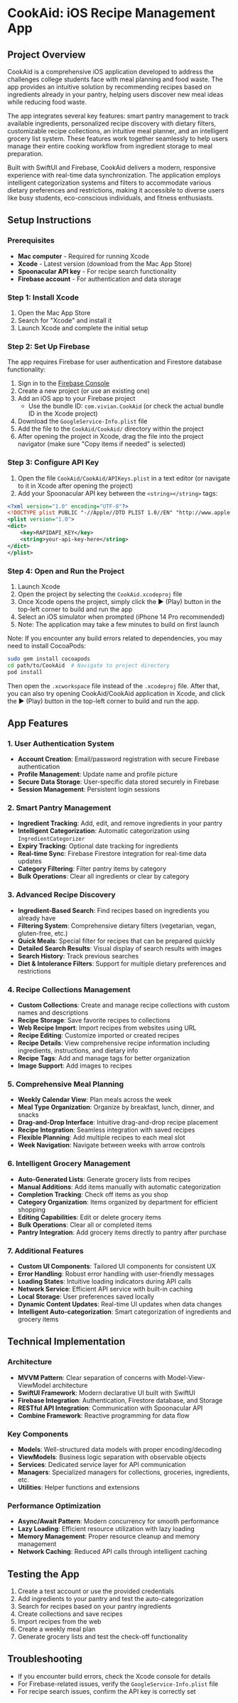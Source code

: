 # CookAid: iOS Recipe Management App

## Project Overview
CookAid is a comprehensive iOS application developed to address the challenges college students face with meal planning and food waste. The app provides an intuitive solution by recommending recipes based on ingredients already in your pantry, helping users discover new meal ideas while reducing food waste.

The app integrates several key features: smart pantry management to track available ingredients, personalized recipe discovery with dietary filters, customizable recipe collections, an intuitive meal planner, and an intelligent grocery list system. These features work together seamlessly to help users manage their entire cooking workflow from ingredient storage to meal preparation.

Built with SwiftUI and Firebase, CookAid delivers a modern, responsive experience with real-time data synchronization. The application employs intelligent categorization systems and filters to accommodate various dietary preferences and restrictions, making it accessible to diverse users like busy students, eco-conscious individuals, and fitness enthusiasts.

## Setup Instructions

### Prerequisites
- **Mac computer** - Required for running Xcode
- **Xcode** - Latest version (download from the Mac App Store)
- **Spoonacular API key** - For recipe search functionality
- **Firebase account** - For authentication and data storage

### Step 1: Install Xcode
1. Open the Mac App Store
2. Search for "Xcode" and install it
3. Launch Xcode and complete the initial setup

### Step 2: Set Up Firebase
The app requires Firebase for user authentication and Firestore database functionality:

1. Sign in to the [Firebase Console](https://console.firebase.google.com/)
2. Create a new project (or use an existing one)
3. Add an iOS app to your Firebase project
   * Use the bundle ID: `com.vivian.CookAid` (or check the actual bundle ID in the Xcode project)
4. Download the `GoogleService-Info.plist` file
5. Add the file to the `CookAid/CookAid/` directory within the project
6. After opening the project in Xcode, drag the file into the project navigator (make sure "Copy items if needed" is selected)

### Step 3: Configure API Key
1. Open the file `CookAid/CookAid/APIKeys.plist` in a text editor (or navigate to it in Xcode after opening the project)
2. Add your Spoonacular API key between the `<string></string>` tags:
```xml
<?xml version="1.0" encoding="UTF-8"?>
<!DOCTYPE plist PUBLIC "-//Apple//DTD PLIST 1.0//EN" "http://www.apple.com/DTDs/PropertyList-1.0.dtd">
<plist version="1.0">
<dict>
    <key>RAPIDAPI_KEY</key>
    <string>your-api-key-here</string>
</dict>
</plist>
```

### Step 4: Open and Run the Project
1. Launch Xcode
2. Open the project by selecting the `CookAid.xcodeproj` file
3. Once Xcode opens the project, simply click the ▶️ (Play) button in the top-left corner to build and run the app
4. Select an iOS simulator when prompted (iPhone 14 Pro recommended)
5. Note: The application may take a few minutes to build on first launch

Note: If you encounter any build errors related to dependencies, you may need to install CocoaPods:
```bash
sudo gem install cocoapods
cd path/to/CookAid  # Navigate to project directory
pod install
```
Then open the `.xcworkspace` file instead of the `.xcodeproj` file.
After that, you can also try opening CookAid/CookAid application in Xcode, and click the ▶️ (Play) button in the top-left corner to build and run the app.

## App Features

### 1. User Authentication System
- **Account Creation**: Email/password registration with secure Firebase authentication
- **Profile Management**: Update name and profile picture
- **Secure Data Storage**: User-specific data stored securely in Firebase
- **Session Management**: Persistent login sessions

### 2. Smart Pantry Management
- **Ingredient Tracking**: Add, edit, and remove ingredients in your pantry
- **Intelligent Categorization**: Automatic categorization using `IngredientCategorizer`
- **Expiry Tracking**: Optional date tracking for ingredients
- **Real-time Sync**: Firebase Firestore integration for real-time data updates
- **Category Filtering**: Filter pantry items by category
- **Bulk Operations**: Clear all ingredients or clear by category

### 3. Advanced Recipe Discovery
- **Ingredient-Based Search**: Find recipes based on ingredients you already have
- **Filtering System**: Comprehensive dietary filters (vegetarian, vegan, gluten-free, etc.)
- **Quick Meals**: Special filter for recipes that can be prepared quickly
- **Detailed Search Results**: Visual display of search results with images
- **Search History**: Track previous searches
- **Diet & Intolerance Filters**: Support for multiple dietary preferences and restrictions

### 4. Recipe Collections Management
- **Custom Collections**: Create and manage recipe collections with custom names and descriptions
- **Recipe Storage**: Save favorite recipes to collections
- **Web Recipe Import**: Import recipes from websites using URL
- **Recipe Editing**: Customize imported or created recipes
- **Recipe Details**: View comprehensive recipe information including ingredients, instructions, and dietary info
- **Recipe Tags**: Add and manage tags for better organization
- **Image Support**: Add images to recipes

### 5. Comprehensive Meal Planning
- **Weekly Calendar View**: Plan meals across the week
- **Meal Type Organization**: Organize by breakfast, lunch, dinner, and snacks
- **Drag-and-Drop Interface**: Intuitive drag-and-drop recipe placement
- **Recipe Integration**: Seamless integration with saved recipes
- **Flexible Planning**: Add multiple recipes to each meal slot
- **Week Navigation**: Navigate between weeks with arrow controls

### 6. Intelligent Grocery Management
- **Auto-Generated Lists**: Generate grocery lists from recipes
- **Manual Additions**: Add items manually with automatic categorization
- **Completion Tracking**: Check off items as you shop
- **Category Organization**: Items organized by department for efficient shopping
- **Editing Capabilities**: Edit or delete grocery items
- **Bulk Operations**: Clear all or completed items
- **Pantry Integration**: Add grocery items directly to pantry after purchase

### 7. Additional Features
- **Custom UI Components**: Tailored UI components for consistent UX
- **Error Handling**: Robust error handling with user-friendly messages
- **Loading States**: Intuitive loading indicators during API calls
- **Network Service**: Efficient API service with built-in caching
- **Local Storage**: User preferences saved locally
- **Dynamic Content Updates**: Real-time UI updates when data changes
- **Intelligent Auto-categorization**: Smart categorization of ingredients and grocery items

## Technical Implementation

### Architecture
- **MVVM Pattern**: Clear separation of concerns with Model-View-ViewModel architecture
- **SwiftUI Framework**: Modern declarative UI built with SwiftUI
- **Firebase Integration**: Authentication, Firestore database, and Storage
- **RESTful API Integration**: Communication with Spoonacular API
- **Combine Framework**: Reactive programming for data flow

### Key Components
- **Models**: Well-structured data models with proper encoding/decoding
- **ViewModels**: Business logic separation with observable objects
- **Services**: Dedicated service layer for API communication
- **Managers**: Specialized managers for collections, groceries, ingredients, etc.
- **Utilities**: Helper functions and extensions

### Performance Optimization
- **Async/Await Pattern**: Modern concurrency for smooth performance
- **Lazy Loading**: Efficient resource utilization with lazy loading
- **Memory Management**: Proper resource cleanup and memory management
- **Network Caching**: Reduced API calls through intelligent caching

## Testing the App
1. Create a test account or use the provided credentials
2. Add ingredients to your pantry and test the auto-categorization
3. Search for recipes based on your pantry ingredients
4. Create collections and save recipes
5. Import recipes from the web
6. Create a weekly meal plan
7. Generate grocery lists and test the check-off functionality

## Troubleshooting
- If you encounter build errors, check the Xcode console for details
- For Firebase-related issues, verify the `GoogleService-Info.plist` file
- For recipe search issues, confirm the API key is correctly set
